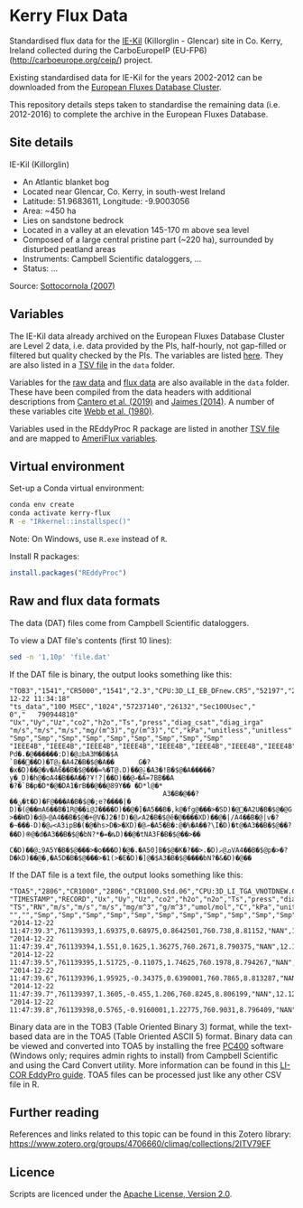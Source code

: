 # Kerry Flux Data

Standardised flux data for the [IE-Kil](http://www.europe-fluxdata.eu/home/site-details?id=IE-Kil) (Killorglin - Glencar) site in Co. Kerry, Ireland collected during the CarboEuropeIP (EU-FP6) (<http://carboeurope.org/ceip/>) project.

Existing standardised data for IE-Kil for the years 2002-2012 can be downloaded from the [European Fluxes Database Cluster](http://www.europe-fluxdata.eu).

This repository details steps taken to standardise the remaining data (i.e. 2012-2016) to complete the archive in the European Fluxes Database.

## Site details

IE-Kil (Killorglin)

- An Atlantic blanket bog
- Located near Glencar, Co. Kerry, in south-west Ireland
- Latitude: 51.9683611, Longitude: -9.9003056
- Area: ~450 ha
- Lies on sandstone bedrock
- Located in a valley at an elevation 145-170 m above sea level
- Composed of a large central pristine part (~220 ha), surrounded by disturbed peatland areas
- Instruments: Campbell Scientific dataloggers, ...
- Status: ...

Source: [Sottocornola (2007)](https://www.ucc.ie/en/media/research/hydromet/SottocornolaThesis.2007.pdf)

## Variables

The IE-Kil data already archived on the European Fluxes Database Cluster are Level 2 data, i.e. data provided by the PIs, half-hourly, not gap-filled or filtered but quality checked by the PIs.
The variables are listed [here](http://www.europe-fluxdata.eu/home/guidelines/obtaining-data/variables-and-formats).
They are also listed in a [TSV file](data/europe_fluxdata_variables.tsv) in the `data` folder.

Variables for the [raw data](data/ts_data_variables.tsv) and [flux data](data/flux_variables.tsv) are also available in the `data` folder.
These have been compiled from the data headers with additional descriptions from [Cantero et al. (2019)](https://doi.org/10.5281/zenodo.3187482) and [Jaimes (2014)](https://scholarworks.utep.edu/open_etd/1263).
A number of these variables cite [Webb et al. (1980)](https://doi.org/10.1002/qj.49710644707).

Variables used in the REddyProc R package are listed in another [TSV file](data/reddyproc_ameriflux_bgc_variables.tsv) and are mapped to [AmeriFlux variables](https://ameriflux.lbl.gov/data/aboutdata/data-variables/).

## Virtual environment

Set-up a Conda virtual environment:

```sh
conda env create
conda activate kerry-flux
R -e "IRkernel::installspec()"
```

Note: On Windows, use `R.exe` instead of `R`.

Install R packages:

```r
install.packages("REddyProc")
```

## Raw and flux data formats

The data (DAT) files come from Campbell Scientific dataloggers.

To view a DAT file's contents (first 10 lines):

```sh
sed -n '1,10p' 'file.dat'
```

If the DAT file is binary, the output looks something like this:

```text
"TOB3","1541","CR5000","1541","2.3","CPU:3D_LI_EB_DFnew.CR5","52197","2014-12-22 11:34:18"
"ts_data","100 MSEC","1024","57237140","26132","Sec100Usec","           0","   790944810"
"Ux","Uy","Uz","co2","h2o","Ts","press","diag_csat","diag_irga"
"m/s","m/s","m/s","mg/(m^3)","g/(m^3)","C","kPa","unitless","unitless"
"Smp","Smp","Smp","Smp","Smp","Smp","Smp","Smp","Smp"
"IEEE4B","IEEE4B","IEEE4B","IEEE4B","IEEE4B","IEEE4B","IEEE4B","IEEE4B","IEEE4B"                                                       
Pd�.�@������:D)�@ݿbA3M�B�$A
`B��󷾩��D)�T@ݟ�A4Z�B�$@�A��      G�?�x�D)��@�v�A6��B�$@���=%�T@.D)��@ݞ�A3�!B�$@�A�����?y�_D)�h@�oA4�B��A��?Ұ!?|��D)��@ޢ�A=7BB��A
�?�`B�p�D*�@�DA1�rB��@��@89Y�� �D*l@�*
                                      A3�B�@��?��ؾ�t�D)�F@���A�B�$@�;e?����|�   D)�(@��mA6��B�1R@��i@J����D)��@�]�A5��B�,k@�fg@���>�SD)�@޷�A2U�B�$@�@G
>��WD)�d@ކ@A4��B�$@�+@V�Ϳ2�!D)�@ޗA2�B�$@ӗ�@����XD)��@�|/A4��B�@|v�?�~���-D)�@ޖ<A3ipB�(�@�hs>D�>�XD)�@ނ�A5�B�:@�%�A��?\I�D)�t@�A3��B�$@��?��D)֎@�d�A3��B�$@�bN?*�=�ȵD)��@�tNA3F�B�$@��>��
                                                                                           C�D)��@߸9A5Y�B�$@���>�o���D)�@�.�A50]B�$@�K�?��>.�D)ܩ@ތVA4��B�$@p�>�?D�kD)��@�,�A5D�B�$@���>�1(>�E�D)�]@�$A3�B�$@����bN?�&�D)�@��
```

If the DAT file is a text file, the output looks something like this:

```text
"TOA5","2806","CR1000","2806","CR1000.Std.06","CPU:3D_LI_TGA_VNOTDNEW.CR1","21445","ts_data"
"TIMESTAMP","RECORD","Ux","Uy","Uz","co2","h2o","n2o","Ts","press","diag_csat","t_hmp","e_hmp"
"TS","RN","m/s","m/s","m/s","mg/m^3","g/m^3","umol/mol","C","kPa","unitless","C","kPa"
"","","Smp","Smp","Smp","Smp","Smp","Smp","Smp","Smp","Smp","Smp","Smp"
"2014-12-22 11:47:39.3",761139393,1.69375,0.68975,0.8642501,760.738,8.81152,"NAN",12.08542,99.28229,0,11.51643,1.219314
"2014-12-22 11:47:39.4",761139394,1.551,0.1625,1.36275,760.2671,8.790375,"NAN",12.10226,99.24676,0,11.51643,1.220242
"2014-12-22 11:47:39.5",761139395,1.51725,-0.11075,1.74625,760.1978,8.794267,"NAN",12.16629,99.24676,0,11.80331,1.2455
"2014-12-22 11:47:39.6",761139396,1.95925,-0.34375,0.6390001,760.7865,8.813287,"NAN",12.07193,99.24676,0,11.61206,1.227055
"2014-12-22 11:47:39.7",761139397,1.3605,-0.455,1.206,760.8245,8.806199,"NAN",12.12418,99.25624,0,11.70769,1.235777
"2014-12-22 11:47:39.8",761139398,0.5765,-0.9160001,1.22775,760.9031,8.796409,"NAN",12.12582,99.22072,0,11.70769,1.236716
```

Binary data are in the TOB3 (Table Oriented Binary 3) format, while the text-based data are in the TOA5 (Table Oriented ASCII 5) format.
Binary data can be viewed and converted into TOA5 by installing the free [PC400](https://www.campbellsci.eu/pc400) software (Windows only; requires admin rights to install) from Campbell Scientific and using the Card Convert utility.
More information can be found in this [LI-COR EddyPro guide](https://www.licor.com/env/support/EddyPro/topics/processing-ascii-and-tob1-files.html#PreparingrawfluxdataloggedbyaCampbellDataloggerforprocessing).
TOA5 files can be processed just like any other CSV file in R.

## Further reading

References and links related to this topic can be found in this Zotero library:
<https://www.zotero.org/groups/4706660/climag/collections/2ITV79EF>

## Licence

Scripts are licenced under the [Apache License, Version 2.0](https://www.apache.org/licenses/LICENSE-2.0).
